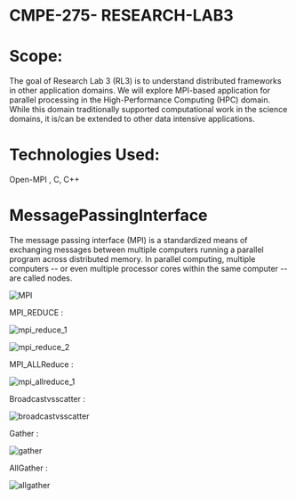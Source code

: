 # CMPE-275- RESEARCH-LAB3

# Scope:

The goal of Research Lab 3 (RL3) is to understand distributed frameworks in
other application domains. We will explore MPI-based application for parallel processing in the
High-Performance Computing (HPC) domain. While this domain traditionally supported
computational work in the science domains, it is/can be extended to other data intensive
applications.


# Technologies Used:

Open-MPI , C, C++

# MessagePassingInterface

The message passing interface (MPI) is a standardized means of exchanging messages between multiple computers running a parallel program across distributed memory. In parallel computing, multiple computers -- or even multiple processor cores within the same computer -- are called nodes.


![MPI](https://user-images.githubusercontent.com/89316938/166971521-1826c3c1-9159-4fe6-9f32-d7caa72a3a24.png)

MPI_REDUCE :

![mpi_reduce_1](https://user-images.githubusercontent.com/89316938/166974702-a3cf14d4-1258-4252-975d-34063ce527a9.png)

![mpi_reduce_2](https://user-images.githubusercontent.com/89316938/166974712-e4a44af8-4038-4704-af3a-f22fa5761f60.png)

MPI_ALLReduce :

![mpi_allreduce_1](https://user-images.githubusercontent.com/89316938/166974723-e6b4671e-6050-4d0a-81d3-29586ca1ad15.png)

Broadcastvsscatter :

![broadcastvsscatter](https://user-images.githubusercontent.com/89316938/166974765-30ff3a2f-0141-490a-97c2-78377043f5a1.png)

Gather :

![gather](https://user-images.githubusercontent.com/89316938/166974770-fe2bab2d-e548-4188-9426-1f09408fe347.png)

AllGather :

![allgather](https://user-images.githubusercontent.com/89316938/166974776-67200c09-dc7b-4d64-8038-78167aa3961d.png)
